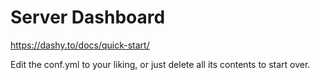 # Server Dashboard

https://dashy.to/docs/quick-start/

Edit the conf.yml to your liking, or just delete all its contents to start over.
